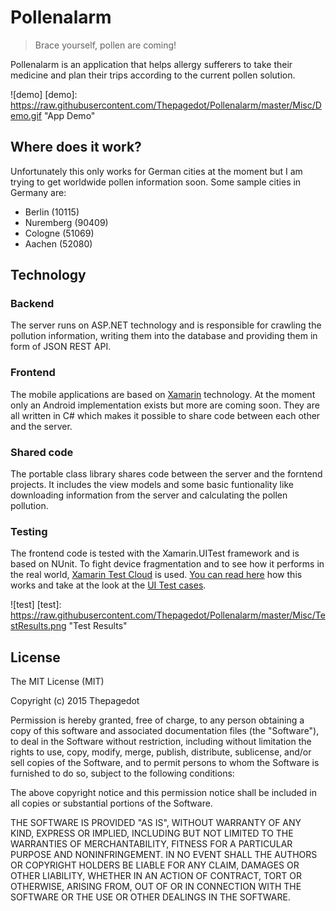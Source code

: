 # Pollenalarm
> Brace yourself, pollen are coming!

Pollenalarm is an application that helps allergy sufferers to take their medicine and plan their trips according to the current pollen solution.

![demo]
[demo]: https://raw.githubusercontent.com/Thepagedot/Pollenalarm/master/Misc/Demo.gif "App Demo"

## Where does it work?
Unfortunately this only works for German cities at the moment but I am trying to get worldwide pollen information soon. Some sample cities in Germany are:
- Berlin (10115)
- Nuremberg (90409)
- Cologne (51069)
- Aachen (52080)

## Technology
### Backend
The server runs on ASP.NET technology and is responsible for crawling the pollution information, writing them into the database and providing them in form of JSON REST API.

### Frontend
The mobile applications are based on [Xamarin](http://xamarin.com/) technology. At the moment only an Android implementation exists but more are coming soon. They are all written in C# which makes it possible to share code between each other and the server.

### Shared code
The portable class library shares code between the server and the forntend projects. It includes the view models and some basic funtionality like downloading information from the server and calculating the pollen pollution.

### Testing
The frontend code is tested with the Xamarin.UITest framework and is based on NUnit. To fight device fragmentation and to see how it performs in the real world, [Xamarin Test Cloud](http://xamarin.com/test-cloud) is used. [You can read here](http://wp.me/p6yt1c-DH) how this works and take at the look at the [UI Test cases](https://github.com/Thepagedot/Pollenalarm/blob/master/Pollenalarm.Android/Pollenalarm.Android.UITests/Tests.cs).

![test]
[test]: https://raw.githubusercontent.com/Thepagedot/Pollenalarm/master/Misc/TestResults.png "Test Results"

## License
The MIT License (MIT)

Copyright (c) 2015 Thepagedot

Permission is hereby granted, free of charge, to any person obtaining a copy
of this software and associated documentation files (the "Software"), to deal
in the Software without restriction, including without limitation the rights
to use, copy, modify, merge, publish, distribute, sublicense, and/or sell
copies of the Software, and to permit persons to whom the Software is
furnished to do so, subject to the following conditions:

The above copyright notice and this permission notice shall be included in all
copies or substantial portions of the Software.

THE SOFTWARE IS PROVIDED "AS IS", WITHOUT WARRANTY OF ANY KIND, EXPRESS OR
IMPLIED, INCLUDING BUT NOT LIMITED TO THE WARRANTIES OF MERCHANTABILITY,
FITNESS FOR A PARTICULAR PURPOSE AND NONINFRINGEMENT. IN NO EVENT SHALL THE
AUTHORS OR COPYRIGHT HOLDERS BE LIABLE FOR ANY CLAIM, DAMAGES OR OTHER
LIABILITY, WHETHER IN AN ACTION OF CONTRACT, TORT OR OTHERWISE, ARISING FROM,
OUT OF OR IN CONNECTION WITH THE SOFTWARE OR THE USE OR OTHER DEALINGS IN THE
SOFTWARE.



